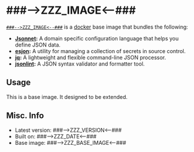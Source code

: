 # ###-->ZZZ_IMAGE<--### 

[`###-->ZZZ_IMAGE<--###`](https://index.docker.io/u/###-->ZZZ_IMAGE<--###) is a [docker](https://docker.io) base image that bundles the following:  
 
* **[Jsonnet](http://google.github.io/jsonnet/doc/index.html):** A domain specific configuration language that helps you define JSON data.    
* **[esjon](https://github.com/Shopify/ejson):** A utility for managing a collection of secrets in source control.            
* **[jq](http://stedolan.github.io/jq/):** A lightweight and flexible command-line JSON processor.            
* **[jsonlint](http://manpages.ubuntu.com/manpages/trusty/man1/jsonlint.1.html):** A JSON syntax validator and formatter tool.            

## Usage 
This is a base image. It designed to be extended.

## Misc. Info 
* Latest version: ###-->ZZZ_VERSION<--###
* Built on: ###-->ZZZ_DATE<--###
* Base image: ###-->ZZZ_BASE_IMAGE<--###

